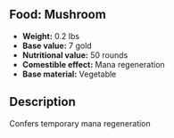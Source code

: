 ## Food: Mushroom

- **Weight:** 0.2 lbs
- **Base value:** 7 gold
- **Nutritional value:** 50 rounds
- **Comestible effect:** Mana regeneration
- **Base material:** Vegetable

## Description

Confers temporary mana regeneration
